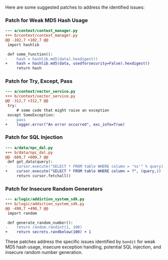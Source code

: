 Here are some suggested patches to address the identified issues:

### Patch for Weak MD5 Hash Usage

```diff
--- a/context/context_manager.py
+++ b/context/context_manager.py
@@ -102,7 +102,7 @@
 import hashlib
 
 def some_function():
-    hash = hashlib.md5(data).hexdigest()
+    hash = hashlib.md5(data, usedforsecurity=False).hexdigest()
     return hash
```

### Patch for Try, Except, Pass

```diff
--- a/context/vector_service.py
+++ b/context/vector_service.py
@@ -312,7 +312,7 @@
 try:
     # some code that might raise an exception
 except SomeException:
-    pass
+    logger.error("An error occurred", exc_info=True)
```

### Patch for SQL Injection

```diff
--- a/data/npc_dal.py
+++ b/data/npc_dal.py
@@ -609,7 +609,7 @@
 def get_data(query):
-    cursor.execute("SELECT * FROM table WHERE column = '%s'" % query)
+    cursor.execute("SELECT * FROM table WHERE column = ?", (query,))
     return cursor.fetchall()
```

### Patch for Insecure Random Generators

```diff
--- a/logic/addiction_system_sdk.py
+++ b/logic/addiction_system_sdk.py
@@ -490,7 +490,7 @@
 import random
 
 def generate_random_number():
-    return random.randint(1, 100)
+    return secrets.randbelow(100) + 1
```

These patches address the specific issues identified by `bandit` for weak MD5 hash usage, insecure exception handling, potential SQL injection, and insecure random number generation.